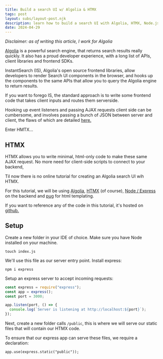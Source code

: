 ```yaml
---
title: Build a search UI w/ Algolia & HTMX
tags: post
layout: subs/layout-post.njk
description: learn how to build a search UI with Algolia, HTMX, Node.js and pug
date: 2024-04-29
---
```


_Disclaimer: as of writing this article, I work for Algolia_

<a href="https://algolia.com">Algolia</a> is a powerful search engine, that returns search results really quickly. It also has a proud developer experience, with a long list of APIs, client libraries and frontend SDKs.

InstantSearch (IS), Algolia's open source frontend libraries, allow developers to render Search UI components in the browser, and hooks up the components to the same APIs that allow you to query the Algolia engine to return results.

If you want to forego IS, the standard approach is to write some frontend code that takes client inputs and routes them serverside.

Hooking up event listeners and passing AJAX requests client side can be cumbersome, and involves passing a bunch of JSON between server and client, the flaws of which are detailed <a href="htmx.org">here.</a>

Enter HMTX...

## HTMX

HTMX allows you to write minimal, html-only code to make these same AJAX request. No more need for client-side scripts to connect to your backend,

Til now there is no online tutorial for creating an Algolia search UI wih HTMX.

For this tutorial, we will be using <a href="">Algolia</a>, <a href="">HTMX</a> (of course), <a href="">Node / Express</a> on the backend and <a href="">pug</a> for html templating.

If you want to reference any of the code in this tutorial, it's hosted on <a href="github.com">github.</a>

## Setup

Create a new folder in your IDE of choice. Make sure you have Node installed on your machine.

```shellsession
touch index.js
```

We'll use this file as our server entry point. Install express:

```shellsession
npm i express
```

Setup an express server to accept incoming requests:

```js
const express = require("express");
const app = express();
const port = 3000;

app.listen(port, () => {
  console.log(`Server is listening at http://localhost:${port}`);
});
```

Next, create a new folder calls `/public`, this is where we will serve our static files that will contain our HTMX code.

To ensure that our express app can serve these files, we require a declaration:

`app.use(express.static("public"));`

```

```
